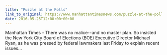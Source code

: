 ```yaml
---
title: "Puzzle at the Polls"
link_to_original: https://www.manhattantimesnews.com/puzzle-at-the-pollsrompecabezas-en-las-encuestas/  
date: 2016-05-25T12:00:00+00:00
---
```

  
Manhattan Times - There was no malice--and no master plan. So insisted the New York City Board of Elections (BOE) Executive Director Michael Ryan, as he was pressed by federal lawmakers last Friday to explain recent issues...  


